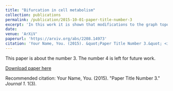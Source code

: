 ```yaml
---
title: "Bifurcation in cell metabolism"
collection: publications
permalink: /publication/2015-10-01-paper-title-number-3
excerpt: 'In this work it is shown that modifications to the graph topology to a percolation-like phase transition.'
date:
venue: 'ArXiV'
paperurl: 'https://arxiv.org/abs/2208.14973'
citation: 'Your Name, You. (2015). &quot;Paper Title Number 3.&quot; <i>Journal 1</i>. 1(3).'
---
```

This paper is about the number 3. The number 4 is left for future work.

[Download paper here](http://academicpages.github.io/files/paper3.pdf)

Recommended citation: Your Name, You. (2015). "Paper Title Number 3." <i>Journal 1</i>. 1(3).
